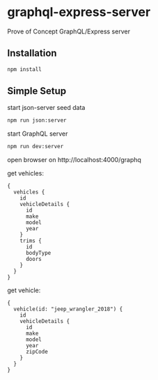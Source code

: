 graphql-express-server
========================

Prove of Concept GraphQL/Express server 

## Installation

```sh
npm install
```

## Simple Setup

start json-server seed data
```sh
npm run json:server
```

start GraphQL server
```sh
npm run dev:server
```

open browser on http://localhost:4000/graphq

get vehicles: 
```$xslt
{
  vehicles {
    id
    vehicleDetails {
      id
      make
      model
      year
    }
    trims {
      id
      bodyType
      doors
    }
  }
}
```

get vehicle: 
```$xslt
{
  vehicle(id: "jeep_wrangler_2018") {
    id
    vehicleDetails {
      id
      make
      model
      year
      zipCode
    }
  }
}
```

